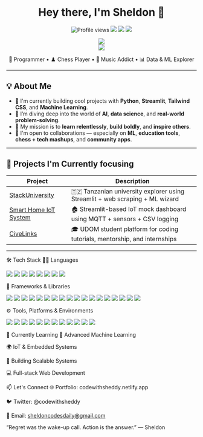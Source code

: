 
<h1 align="center">Hey there, I'm Sheldon 👋</h1>

<p align="center">
  <img src="https://komarev.com/ghpvc/?username=zuck30&style=for-the-badge&color=blueviolet" alt="Profile views" />
  <img src="https://img.shields.io/badge/Code-Python-blue?style=for-the-badge&logo=python&logoColor=white" />
  <img src="https://img.shields.io/badge/Machine%20Learning-🔥-red?style=for-the-badge" />
  <img src="https://img.shields.io/badge/Made%20with-❤️-pink?style=for-the-badge" />
</p>

<p align="center">
  <img src="https://github-readme-stats.vercel.app/api?username=zuck30&show_icons=true&theme=radical&hide=prs&count_private=true" />
  <br>
  <img src="https://github-readme-streak-stats.herokuapp.com/?user=zuck30&theme=radical" />
</p>

<p align="center">
  🧠 Programmer • ♟️ Chess Player • 🎵 Music Addict • 📊 Data & ML Explorer
</p>

---

## 💡 About Me

- 🔭 I'm currently building cool projects with **Python**, **Streamlit**, **Tailwind CSS**, and **Machine Learning**.
- 🌱 I’m diving deep into the world of **AI**, **data science**, and **real-world problem-solving**.
- 🧠 My mission is to **learn relentlessly**, **build boldly**, and **inspire others**.
- 💞️ I'm open to collaborations — especially on **ML**, **education tools**, **chess + tech mashups**, and **community apps**.

---

## 🚀 Projects I'm Currently focusing

| Project | Description |
|--------|-------------|
| [StackUniversity](https://github.com/zuck30/stackuniversity) | 🇹🇿 Tanzanian university explorer using Streamlit + web scraping + ML wizard |
| [Smart Home IoT System](#) | 🏠 Streamlit-based IoT mock dashboard using MQTT + sensors + CSV logging |
| [CiveLinks](#) | 🎓 UDOM student platform for coding tutorials, mentorship, and internships |

---
🛠️ Tech Stack
👨‍💻 Languages
<p> <img src="https://img.shields.io/badge/Python-3776AB?style=flat-square&logo=python&logoColor=white" /> <img src="https://img.shields.io/badge/JavaScript-F7DF1E?style=flat-square&logo=javascript&logoColor=black" /> <img src="https://img.shields.io/badge/TypeScript-3178C6?style=flat-square&logo=typescript&logoColor=white" /> <img src="https://img.shields.io/badge/C/C++-00599C?style=flat-square&logo=c%2B%2B&logoColor=white" /> <img src="https://img.shields.io/badge/HTML5-E34F26?style=flat-square&logo=html5&logoColor=white" /> <img src="https://img.shields.io/badge/CSS3-1572B6?style=flat-square&logo=css3&logoColor=white" /> <img src="https://img.shields.io/badge/Shell_Script-89e051?style=flat-square&logo=gnu-bash&logoColor=white" /> <img src="https://img.shields.io/badge/Bash-4EAA25?style=flat-square&logo=gnu-bash&logoColor=white" /> </p>
🧰 Frameworks & Libraries
<p> <!-- Web & UI --> <img src="https://img.shields.io/badge/Streamlit-FF4B4B?style=flat-square&logo=streamlit&logoColor=white" /> <img src="https://img.shields.io/badge/React-20232A?style=flat-square&logo=react&logoColor=61DAFB" /> <img src="https://img.shields.io/badge/Tailwind_CSS-38B2AC?style=flat-square&logo=tailwind-css&logoColor=white" /> <img src="https://img.shields.io/badge/Bootstrap-7952B3?style=flat-square&logo=bootstrap&logoColor=white" /> <!-- Data Science --> <img src="https://img.shields.io/badge/Pandas-150458?style=flat-square&logo=pandas&logoColor=white" /> <img src="https://img.shields.io/badge/Numpy-013243?style=flat-square&logo=numpy&logoColor=white" /> <img src="https://img.shields.io/badge/Matplotlib-11557C?style=flat-square&logo=plotly&logoColor=white" /> <img src="https://img.shields.io/badge/Seaborn-004B6F?style=flat-square&logo=python&logoColor=white" /> <img src="https://img.shields.io/badge/WordCloud-29B6F6?style=flat-square&logo=cloudflare&logoColor=white" /> <!-- Machine Learning & AI --> <img src="https://img.shields.io/badge/scikit--learn-F7931E?style=flat-square&logo=scikitlearn&logoColor=white" /> <img src="https://img.shields.io/badge/TensorFlow-FF6F00?style=flat-square&logo=tensorflow&logoColor=white" /> <img src="https://img.shields.io/badge/PyTorch-EE4C2C?style=flat-square&logo=pytorch&logoColor=white" /> <img src="https://img.shields.io/badge/OpenCV-5C3EE8?style=flat-square&logo=opencv&logoColor=white" /> <!-- Web Scraping & APIs --> <img src="https://img.shields.io/badge/BeautifulSoup-004C3F?style=flat-square&logo=python&logoColor=white" /> <img src="https://img.shields.io/badge/Requests-005571?style=flat-square&logo=python&logoColor=white" /> <img src="https://img.shields.io/badge/FastAPI-009688?style=flat-square&logo=fastapi&logoColor=white" /> <!-- IoT & MQTT --> <img src="https://img.shields.io/badge/Paho_MQTT-FF9800?style=flat-square&logo=raspberrypi&logoColor=white" /> <img src="https://img.shields.io/badge/MockGPIO-556B2F?style=flat-square&logo=raspberrypi&logoColor=white" /> </p>
⚙️ Tools, Platforms & Environments
<p> <img src="https://img.shields.io/badge/Git-F05032?style=flat-square&logo=git&logoColor=white" /> <img src="https://img.shields.io/badge/GitHub-181717?style=flat-square&logo=github&logoColor=white" /> <img src="https://img.shields.io/badge/VS%20Code-007ACC?style=flat-square&logo=visual-studio-code&logoColor=white" /> <img src="https://img.shields.io/badge/Figma-F24E1E?style=flat-square&logo=figma&logoColor=white" /> <img src="https://img.shields.io/badge/Postman-FF6C37?style=flat-square&logo=postman&logoColor=white" /> <img src="https://img.shields.io/badge/Anaconda-44A833?style=flat-square&logo=anaconda&logoColor=white" /> <img src="https://img.shields.io/badge/Jupyter-F37626?style=flat-square&logo=jupyter&logoColor=white" /> <img src="https://img.shields.io/badge/Linux-FCC624?style=flat-square&logo=linux&logoColor=black" /> <img src="https://img.shields.io/badge/macOS-000000?style=flat-square&logo=apple&logoColor=white" /> <img src="https://img.shields.io/badge/Zsh-89e051?style=flat-square&logo=gnu-bash&logoColor=white" /> <img src="https://img.shields.io/badge/Notion-000000?style=flat-square&logo=notion&logoColor=white" /> <img src="https://img.shields.io/badge/Netlify-00C7B7?style=flat-square&logo=netlify&logoColor=white" /> </p>

🧠 Currently Learning
🧠 Advanced Machine Learning

🌍 IoT & Embedded Systems

💼 Building Scalable Systems

💻 Full-stack Web Development

📫 Let's Connect
🌐 Portfolio: codewithsheddy.netlify.app

🐦 Twitter: @codewithsheddy

💌 Email: sheldoncodesdaily@gmail.com

“Regret was the wake-up call. Action is the answer.” — Sheldon





